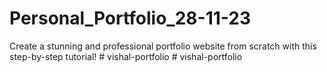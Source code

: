 # Personal_Portfolio_28-11-23
Create a stunning and professional portfolio website from scratch with this step-by-step tutorial!
#   v i s h a l - p o r t f o l i o  
 #   v i s h a l - p o r t f o l i o  
 